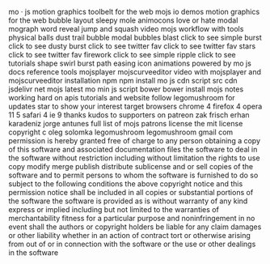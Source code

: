 mo · js motion graphics toolbelt for the web mojs io demos motion graphics for the web bubble layout sleepy mole animocons love or hate modal mograph word reveal jump and squash video mojs workflow with tools physical balls dust trail bubble modal bubbles blast click to see simple burst click to see dusty burst click to see twitter fav click to see twitter fav stars click to see twitter fav firework click to see simple ripple click to see tutorials shape swirl burst path easing icon animations powered by mo js docs reference tools mojsplayer mojscurveeditor video with mojsplayer and mojscurveeditor installation npm npm install mo js cdn script src cdn jsdelivr net mojs latest mo min js script bower bower install mojs notes working hard on apis tutorials and website follow legomushroom for updates star to show your interest target browsers chrome 4 firefox 4 opera 11 5 safari 4 ie 9 thanks kudos to supporters on patreon zak frisch erhan karadeniz jorge antunes full list of mojs patrons license the mit license copyright c oleg solomka legomushroom legomushroom gmail com permission is hereby granted free of charge to any person obtaining a copy of this software and associated documentation files the software to deal in the software without restriction including without limitation the rights to use copy modify merge publish distribute sublicense and or sell copies of the software and to permit persons to whom the software is furnished to do so subject to the following conditions the above copyright notice and this permission notice shall be included in all copies or substantial portions of the software the software is provided as is without warranty of any kind express or implied including but not limited to the warranties of merchantability fitness for a particular purpose and noninfringement in no event shall the authors or copyright holders be liable for any claim damages or other liability whether in an action of contract tort or otherwise arising from out of or in connection with the software or the use or other dealings in the software